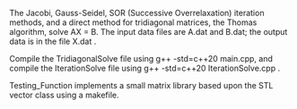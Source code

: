 The Jacobi, Gauss-Seidel, SOR (Successive Overrelaxation) iteration methods, and a direct method for tridiagonal matrices, the Thomas algorithm, solve AX = B. The input data  files are A.dat and B.dat; the output data is in the file X.dat .

Compile the TridiagonalSolve file using g++ -std=c++20 main.cpp, and compile the IterationSolve file using g++ -std=c++20 IterationSolve.cpp .

Testing_Function implements a small matrix library based upon the STL vector class using a makefile.
